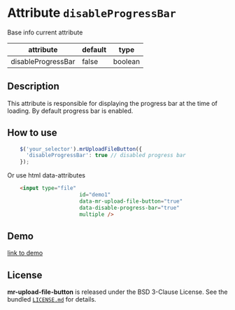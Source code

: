 
# Attribute `disableProgressBar`

Base info current attribute 

| attribute            | default                | type            |
| -----------          | --------------------   |---------------- |
| disableProgressBar   | false                  | boolean         |

## Description
This attribute is responsible for displaying the progress bar at the time of loading. By default progress bar is enabled.

## How to use
```js
    $('your_selector').mrUploadFileButton({
      'disableProgressBar': true // disabled progress bar
    });

```

Or use html data-attributes

```html 
    <input type="file"
                       id="demo1"
                       data-mr-upload-file-button="true"
                       data-disable-progress-bar="true"
                       multiple />
```


## Demo
[link to demo]()

## License

**mr-upload-file-button** is released under the BSD 3-Clause License. See the bundled [`LICENSE.md`](LICENSE.md) for details.

